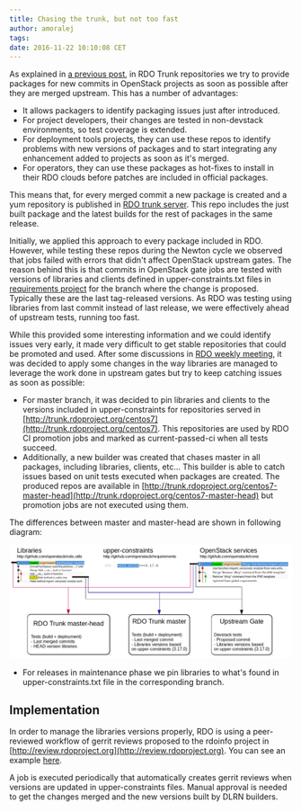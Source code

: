 ```yaml
---
title: Chasing the trunk, but not too fast
author: amoralej
tags:
date: 2016-11-22 10:10:08 CET
---
```


As explained in [a previous post](https://www.rdoproject.org/blog/2016/05/new-in-rdo-repos-one-size-doesn-t-fit-all/),
in RDO Trunk repositories we try to provide packages for new commits in OpenStack
projects as soon as possible after they are merged upstream. This has a number of advantages:

- It allows packagers to identify packaging issues just after introduced.
- For project developers, their changes are tested in non-devstack environments,
so test coverage is extended.
- For deployment tools projects, they can use these repos to identify problems
with new versions of packages and to start integrating any enhancement added to
projects as soon as it's merged.
- For operators, they can use these packages as hot-fixes to install in their RDO
clouds before patches are included in official packages.

This means that, for every merged commit a new package is created and a yum repository
is published in [RDO trunk server](http://trunk.rdoproject.org). This repo includes
the just built package and the latest builds for the rest of packages in the same
release.

Initially, we applied this approach to every package included in RDO. However,
while testing these repos during the Newton cycle we observed that jobs failed
with errors that didn't affect OpenStack upstream gates. The reason behind this
is that commits in OpenStack gate jobs are tested with versions of libraries
and clients defined in upper-constraints.txt files in [requirements project](https://github.com/openstack/requirements/blob/master/upper-constraints.txt)
for the branch where the change is proposed. Typically these are the last tag-released
versions. As RDO was testing using libraries from last commit instead of last
release, we were effectively ahead of upstream tests, running too fast.

While this provided some interesting information and we could identify issues very
early, it made very difficult to get stable repositories that could be promoted and
used. After some discussions in [RDO weekly meeting](https://meetbot.fedoraproject.org/rdo/2016-06-29/rdo_meeting_%282016-06-29%29.2016-06-29-15.00.log.html), it was decided to apply some changes
in the way libraries are managed to leverage the work done in upstream gates
but try to keep catching issues as soon as possible:

- For master branch, it was decided to pin libraries and clients to the versions
included in upper-constraints for repositories served in [http://trunk.rdoproject.org/centos7](http://trunk.rdoproject.org/centos7).
This repositories are used by RDO CI promotion jobs and marked as current-passed-ci when
all tests succeed.
- Additionally, a new builder was created that chases master in all packages,
including libraries, clients, etc... This builder is able to catch issues based
on unit tests executed when packages are created. The produced repos are available in
[http://trunk.rdoproject.org/centos7-master-head](http://trunk.rdoproject.org/centos7-master-head)
but promotion jobs are not executed using them.

The differences between master and master-head are shown in following diagram:

![RDO master pins](../images/blog/RDO_trunk_pins.png)

- For releases in maintenance phase we pin libraries to what's found in
upper-constraints.txt file in the corresponding branch.

## Implementation

In order to manage the libraries versions properly, RDO is using a peer-reviewed
workflow of gerrit reviews proposed to the rdoinfo project in
[http://review.rdoproject.org](http://review.rdoproject.org).
You can see an example [here](https://review.rdoproject.org/r/#/c/3698/2/rdo.yml).

A job is executed periodically that automatically creates gerrit reviews when
versions are updated in upper-constraints files. Manual approval is needed to
get the changes merged and the new versions built by DLRN builders.
